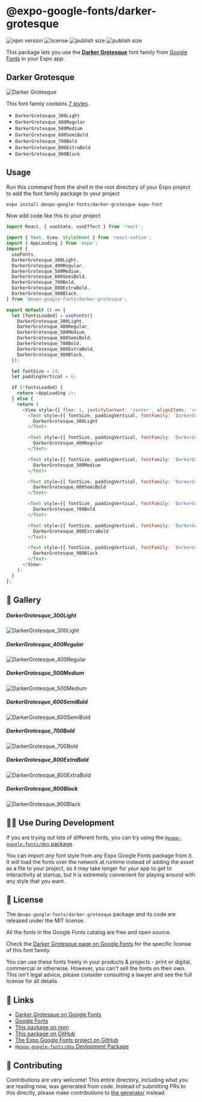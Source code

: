 # @expo-google-fonts/darker-grotesque

![npm version](https://flat.badgen.net/npm/v/@expo-google-fonts/darker-grotesque)
![license](https://flat.badgen.net/github/license/expo/google-fonts)
![publish size](https://flat.badgen.net/packagephobia/install/@expo-google-fonts/darker-grotesque)
![publish size](https://flat.badgen.net/packagephobia/publish/@expo-google-fonts/darker-grotesque)

This package lets you use the [**Darker Grotesque**](https://fonts.google.com/specimen/Darker+Grotesque) font family from [Google Fonts](https://fonts.google.com/) in your Expo app.

## Darker Grotesque

![Darker Grotesque](./font-family.png)

This font family contains [7 styles](#-gallery).

- `DarkerGrotesque_300Light`
- `DarkerGrotesque_400Regular`
- `DarkerGrotesque_500Medium`
- `DarkerGrotesque_600SemiBold`
- `DarkerGrotesque_700Bold`
- `DarkerGrotesque_800ExtraBold`
- `DarkerGrotesque_900Black`

## Usage

Run this command from the shell in the root directory of your Expo project to add the font family package to your project
```sh
expo install @expo-google-fonts/darker-grotesque expo-font
```

Now add code like this to your project
```js
import React, { useState, useEffect } from 'react';

import { Text, View, StyleSheet } from 'react-native';
import { AppLoading } from 'expo';
import {
  useFonts,
  DarkerGrotesque_300Light,
  DarkerGrotesque_400Regular,
  DarkerGrotesque_500Medium,
  DarkerGrotesque_600SemiBold,
  DarkerGrotesque_700Bold,
  DarkerGrotesque_800ExtraBold,
  DarkerGrotesque_900Black,
} from '@expo-google-fonts/darker-grotesque';

export default () => {
  let [fontsLoaded] = useFonts({
    DarkerGrotesque_300Light,
    DarkerGrotesque_400Regular,
    DarkerGrotesque_500Medium,
    DarkerGrotesque_600SemiBold,
    DarkerGrotesque_700Bold,
    DarkerGrotesque_800ExtraBold,
    DarkerGrotesque_900Black,
  });

  let fontSize = 24;
  let paddingVertical = 6;

  if (!fontsLoaded) {
    return <AppLoading />;
  } else {
    return (
      <View style={{ flex: 1, justifyContent: 'center', alignItems: 'center' }}>
        <Text style={{ fontSize, paddingVertical, fontFamily: 'DarkerGrotesque_300Light' }}>
          DarkerGrotesque_300Light
        </Text>

        <Text style={{ fontSize, paddingVertical, fontFamily: 'DarkerGrotesque_400Regular' }}>
          DarkerGrotesque_400Regular
        </Text>

        <Text style={{ fontSize, paddingVertical, fontFamily: 'DarkerGrotesque_500Medium' }}>
          DarkerGrotesque_500Medium
        </Text>

        <Text style={{ fontSize, paddingVertical, fontFamily: 'DarkerGrotesque_600SemiBold' }}>
          DarkerGrotesque_600SemiBold
        </Text>

        <Text style={{ fontSize, paddingVertical, fontFamily: 'DarkerGrotesque_700Bold' }}>
          DarkerGrotesque_700Bold
        </Text>

        <Text style={{ fontSize, paddingVertical, fontFamily: 'DarkerGrotesque_800ExtraBold' }}>
          DarkerGrotesque_800ExtraBold
        </Text>

        <Text style={{ fontSize, paddingVertical, fontFamily: 'DarkerGrotesque_900Black' }}>
          DarkerGrotesque_900Black
        </Text>
      </View>
    );
  }
};

```

## 🔡 Gallery

##### DarkerGrotesque_300Light
![DarkerGrotesque_300Light](./DarkerGrotesque_300Light.ttf.png)

##### DarkerGrotesque_400Regular
![DarkerGrotesque_400Regular](./DarkerGrotesque_400Regular.ttf.png)

##### DarkerGrotesque_500Medium
![DarkerGrotesque_500Medium](./DarkerGrotesque_500Medium.ttf.png)

##### DarkerGrotesque_600SemiBold
![DarkerGrotesque_600SemiBold](./DarkerGrotesque_600SemiBold.ttf.png)

##### DarkerGrotesque_700Bold
![DarkerGrotesque_700Bold](./DarkerGrotesque_700Bold.ttf.png)

##### DarkerGrotesque_800ExtraBold
![DarkerGrotesque_800ExtraBold](./DarkerGrotesque_800ExtraBold.ttf.png)

##### DarkerGrotesque_900Black
![DarkerGrotesque_900Black](./DarkerGrotesque_900Black.ttf.png)


## 👩‍💻 Use During Development

If you are trying out lots of different fonts, you can try using the [`@expo-google-fonts/dev` package](https://github.com/expo/google-fonts/tree/master/font-packages/dev#readme).

You can import *any* font style from any Expo Google Fonts package from it. It will load the fonts
over the network at runtime instead of adding the asset as a file to your project, so it may take longer
for your app to get to interactivity at startup, but it is extremely convenient
for playing around with any style that you want.

## 📖 License

The `@expo-google-fonts/darker-grotesque` package and its code are released under the MIT license.

All the fonts in the Google Fonts catalog are free and open source.

Check the [Darker Grotesque page on Google Fonts](https://fonts.google.com/specimen/Darker+Grotesque) for the specific license of this font family.

You can use these fonts freely in your products & projects - print or digital, commercial or otherwise. However, you can't sell the fonts on their own. This isn't legal advice, please consider consulting a lawyer and see the full license for all details.

## 🔗 Links

- [Darker Grotesque on Google Fonts](https://fonts.google.com/specimen/Darker+Grotesque)
- [Google Fonts](https://fonts.google.com/)
- [This package on npm](https://www.npmjs.com/package/@expo-google-fonts/darker-grotesque)
- [This package on GitHub](https://github.com/expo/google-fonts/tree/master/font-packages/darker-grotesque)
- [The Expo Google Fonts project on GitHub](https://github.com/expo/google-fonts)
- [`@expo-google-fonts/dev` Devlopment Package](https://github.com/expo/google-fonts/tree/master/font-packages/dev)

## 🤝 Contributing

Contributions are very welcome! This entire directory, including what you are reading now, was generated from code. Instead of submitting PRs to this directly, please make contributions to [the generator](https://github.com/expo/google-fonts/tree/master/packages/generator) instead.
